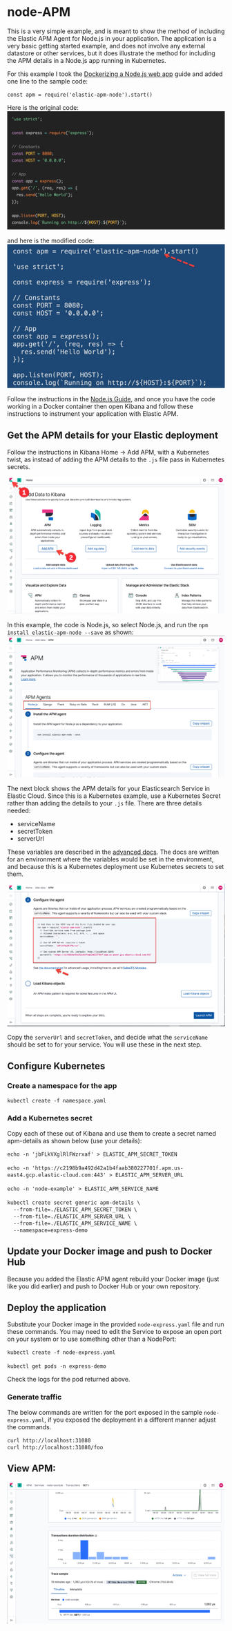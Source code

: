 # node-APM

This is a very simple example, and is meant to show the method of including the Elastic APM Agent for Node.js in your application.  The application is a very basic getting started example, and does not involve any external datastore or other services, but it does illustrate the method for including the APM details in a Node.js app running in Kubernetes.

For this example I took the [Dockerizing a Node.js web app](https://nodejs.org/en/docs/guides/nodejs-docker-webapp/) guide and added one line to the sample code:
```
const apm = require('elastic-apm-node').start()
```

Here is the original code:
![Original Code](images/Node-1.png)

and here is the modified code:
![Original Code](images/Node-2.png)

Follow the instructions in the [Node.js Guide](https://nodejs.org/en/docs/guides/nodejs-docker-webapp/), and once you have the code working in a Docker container then open Kibana and follow these instructions to instrument your application with Elastic APM.

## Get the APM details for your Elastic deployment
Follow the instructions in Kibana Home -> Add APM, with a Kubernetes twist, as 
instead of adding the APM details to the `.js` file pass in Kubernetes secrets.

![Kibana Home > Add APM](images/APM-1.png)


In this example, the code is Node.js, so select Node.js, and run the `npm install elastic-apm-node --save` as shown:
![Select Language](images/APM-2.png)

The next block shows the APM details for your Elasticsearch Service in Elastic Cloud.  Since this is a Kubernetes example, use a Kubernetes Secret rather than adding the details to your `.js` file.  There are three details needed:

 - serviceName
 - secretToken
 - serverUrl

These variables are described in the [advanced docs](https://www.elastic.co/guide/en/apm/agent/nodejs/3.x/express.html#express-advanced-configuration).  The docs are written for an environment where the variables would be set in the environment, and because this is a Kubernetes deployment use Kubernetes secrets to set them.

![APM details](images/APM-3.png)

Copy the `serverUrl` and `secretToken`, and decide what the `serviceName` should be set to for your service.  You will use these in the next step.

## Configure Kubernetes

### Create a namespace for the app
```
kubectl create -f namespace.yaml
```

### Add a Kubernetes secret
Copy each of these out of Kibana and use them to create a secret named apm-details as shown below (use your details):

```
echo -n 'jbFLkVXglRlFWzrxaf' > ELASTIC_APM_SECRET_TOKEN

echo -n 'https://c2198b9a492d42a1b4faab380227701f.apm.us-east4.gcp.elastic-cloud.com:443' > ELASTIC_APM_SERVER_URL

echo -n 'node-example' > ELASTIC_APM_SERVICE_NAME

kubectl create secret generic apm-details \
  --from-file=./ELASTIC_APM_SECRET_TOKEN \
  --from-file=./ELASTIC_APM_SERVER_URL \
  --from-file=./ELASTIC_APM_SERVICE_NAME \
  --namespace=express-demo
```

## Update your Docker image and push to Docker Hub
Because you added the Elastic APM agent rebuild your Docker image (just like you did earlier) and push to Docker Hub or your own repository.

## Deploy the application

Substitute your Docker image in the provided `node-express.yaml` file and run these commands.  You may need to edit the Service to expose an open port on your system or to use something other than a NodePort:

```
kubectl create -f node-express.yaml 

kubectl get pods -n express-demo
```

Check the logs for the pod returned above.

### Generate traffic

The below commands are written for the port exposed in the sample `node-express.yaml`, if you exposed the deployment in a different manner adjust the commands.

```
curl http://localhost:31080
curl http://localhost:31080/foo
```

## View APM:

![APM](images/APM-5.png)
